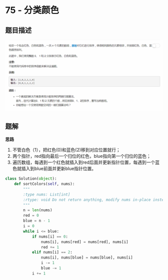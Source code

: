 # 75 - 分类颜色

## 题目描述
![problem](images/75.png)

## 题解

**思路**
1. 不管白色（1），把红色(0)和蓝色(2)移到对应位置就行；
2. 两个指针，red指向最后一个归位的红色，blue指向第一个归位的蓝色；
3. 遍历数组，每遇到一个红色就插入到red后面并更新指针位置，每遇到一个蓝色就插入到blue前面并更新blue指针位置。

```python
class Solution(object):
    def sortColors(self, nums):
        """
        :type nums: List[int]
        :rtype: void Do not return anything, modify nums in-place instead.
        """
        n = len(nums)
        red = 0
        blue = n - 1
        i = 0
        while i <= blue:
            if nums[i] == 0:
                nums[i], nums[red] = nums[red], nums[i]
                red += 1
            elif nums[i] == 2:
                nums[i], nums[blue] = nums[blue], nums[i]
                i -= 1
                blue -= 1
            i += 1
```